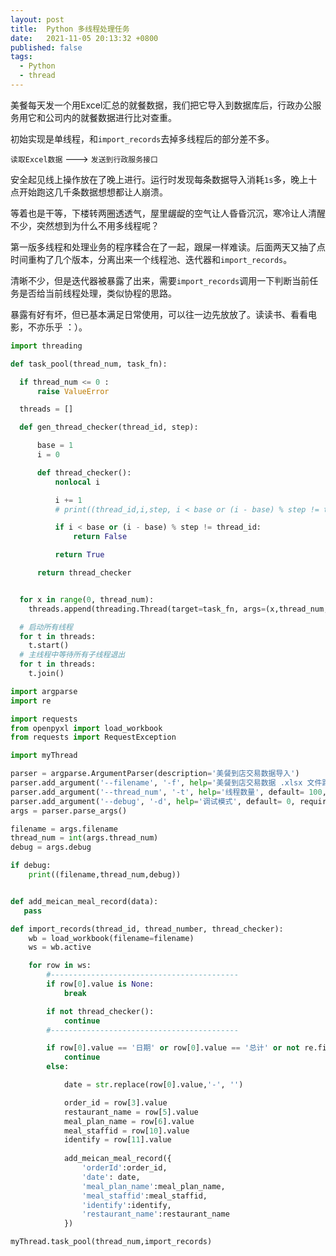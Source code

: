 ```yaml
---
layout: post
title:  Python 多线程处理任务
date:   2021-11-05 20:13:32 +0800
published: false
tags:
  - Python
  - thread
---
```


美餐每天发一个用Excel汇总的就餐数据，我们把它导入到数据库后，行政办公服务用它和公司内的就餐数据进行比对查重。

初始实现是单线程，和`import_records`去掉多线程后的部分差不多。

`读取Excel数据` ---> `发送到行政服务接口` 

安全起见线上操作放在了晚上进行。运行时发现每条数据导入消耗`1s`多，晚上十点开始跑这几千条数据想想都让人崩溃。

等着也是干等，下楼转两圈透透气，屋里龌龊的空气让人昏昏沉沉，寒冷让人清醒不少，突然想到为什么不用多线程呢？

第一版多线程和处理业务的程序糅合在了一起，跟屎一样难读。后面两天又抽了点时间重构了几个版本，分离出来一个线程池、迭代器和`import_records`。

清晰不少，但是迭代器被暴露了出来，需要`import_records`调用一下判断当前任务是否给当前线程处理，类似协程的思路。

暴露有好有坏，但已基本满足日常使用，可以往一边先放放了。读读书、看看电影，不亦乐乎 ：）。

```python
import threading

def task_pool(thread_num, task_fn):

  if thread_num <= 0 :
      raise ValueError

  threads = []

  def gen_thread_checker(thread_id, step):

      base = 1
      i = 0

      def thread_checker():
          nonlocal i

          i += 1
          # print((thread_id,i,step, i < base or (i - base) % step != thread_id))

          if i < base or (i - base) % step != thread_id:
              return False

          return True

      return thread_checker


  for x in range(0, thread_num):
    threads.append(threading.Thread(target=task_fn, args=(x,thread_num, gen_thread_checker(x, thread_num))))

  # 启动所有线程
  for t in threads:
    t.start()
  # 主线程中等待所有子线程退出
  for t in threads:
    t.join()
```


```python
import argparse
import re

import requests
from openpyxl import load_workbook
from requests import RequestException

import myThread

parser = argparse.ArgumentParser(description='美餐到店交易数据导入')
parser.add_argument('--filename', '-f', help='美餐到店交易数据 .xlsx 文件路径', required=True)
parser.add_argument('--thread_num', '-t', help='线程数量', default= 100, required=False)
parser.add_argument('--debug', '-d', help='调试模式', default= 0, required=False)
args = parser.parse_args()

filename = args.filename
thread_num = int(args.thread_num)
debug = args.debug

if debug:
    print((filename,thread_num,debug))


def add_meican_meal_record(data):
   pass

def import_records(thread_id, thread_number, thread_checker):
    wb = load_workbook(filename=filename)
    ws = wb.active

    for row in ws:
        #------------------------------------------
        if row[0].value is None:
            break

        if not thread_checker():
            continue
        #------------------------------------------

        if row[0].value == '日期' or row[0].value == '总计' or not re.findall('^\d{4}-\d{1,2}-\d{1,2}$', row[0].value):
            continue
        else:

            date = str.replace(row[0].value,'-', '')

            order_id = row[3].value
            restaurant_name = row[5].value
            meal_plan_name = row[6].value
            meal_staffid = row[10].value
            identify = row[11].value
    
            add_meican_meal_record({
                'orderId':order_id,
                'date': date,
                'meal_plan_name':meal_plan_name,
                'meal_staffid':meal_staffid,
                'identify':identify,
                'restaurant_name':restaurant_name
            })

myThread.task_pool(thread_num,import_records)
```

